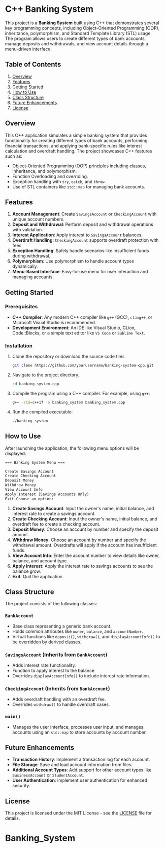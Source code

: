 # C++ Banking System

This project is a **Banking System** built using C++ that demonstrates several key programming concepts, including Object-Oriented Programming (OOP), inheritance, polymorphism, and Standard Template Library (STL) usage. The program allows users to create different types of bank accounts, manage deposits and withdrawals, and view account details through a menu-driven interface.

## Table of Contents

1. [Overview](#overview)
2. [Features](#features)
3. [Getting Started](#getting-started)
4. [How to Use](#how-to-use)
5. [Class Structure](#class-structure)
6. [Future Enhancements](#future-enhancements)
7. [License](#license)

## Overview

This C++ application simulates a simple banking system that provides functionality for creating different types of bank accounts, performing financial transactions, and applying bank-specific rules like interest calculation and overdraft handling. The project showcases C++ features such as:

- Object-Oriented Programming (OOP) principles including classes, inheritance, and polymorphism.
- Function Overloading and overriding.
- Exception handling with `try`, `catch`, and `throw`.
- Use of STL containers like `std::map` for managing bank accounts.

## Features

1. **Account Management**: Create `SavingsAccount` or `CheckingAccount` with unique account numbers.
2. **Deposit and Withdrawal**: Perform deposit and withdrawal operations with validation.
3. **Interest Application**: Apply interest to `SavingsAccount` balances.
4. **Overdraft Handling**: `CheckingAccount` supports overdraft protection with fees.
5. **Exception Handling**: Safely handle scenarios like insufficient funds during withdrawal.
6. **Polymorphism**: Use polymorphism to handle account types dynamically.
7. **Menu-Based Interface**: Easy-to-use menu for user interaction and managing accounts.

## Getting Started

### Prerequisites

- **C++ Compiler**: Any modern C++ compiler like `g++` (GCC), `clang++`, or Microsoft Visual Studio is recommended.
- **Development Environment**: An IDE like Visual Studio, CLion, Code::Blocks, or a simple text editor like `VS Code` or `Sublime Text`.

### Installation

1. Clone the repository or download the source code files.
   ```bash
   git clone https://github.com/yourusername/banking-system-cpp.git
   ```
2. Navigate to the project directory.

   ```bash
   cd banking-system-cpp
   ```

3. Compile the program using a C++ compiler. For example, using `g++`:

   ```bash
   g++ -std=c++17 -o banking_system banking_system.cpp
   ```

4. Run the compiled executable:
   ```bash
   ./banking_system
   ```

## How to Use

After launching the application, the following menu options will be displayed:

```bash
=== Banking System Menu ===

Create Savings Account
Create Checking Account
Deposit Money
Withdraw Money
View Account Info
Apply Interest (Savings Accounts Only)
Exit Choose an option:
```

1. **Create Savings Account**: Input the owner's name, initial balance, and interest rate to create a savings account.
2. **Create Checking Account**: Input the owner's name, initial balance, and overdraft fee to create a checking account.
3. **Deposit Money**: Choose an account by number and specify the deposit amount.
4. **Withdraw Money**: Choose an account by number and specify the withdrawal amount. Overdrafts will apply if the account has insufficient funds.
5. **View Account Info**: Enter the account number to view details like owner, balance, and account type.
6. **Apply Interest**: Apply the interest rate to savings accounts to see the balance grow.
7. **Exit**: Quit the application.

## Class Structure

The project consists of the following classes:

### `BankAccount`

- Base class representing a generic bank account.
- Holds common attributes like `owner`, `balance`, and `accountNumber`.
- Virtual functions like `deposit()`, `withdraw()`, and `displayAccountInfo()` to be overridden by derived classes.

### `SavingsAccount` (Inherits from `BankAccount`)

- Adds interest rate functionality.
- Function to apply interest to the balance.
- Overrides `displayAccountInfo()` to include interest rate information.

### `CheckingAccount` (Inherits from `BankAccount`)

- Adds overdraft handling with an overdraft fee.
- Overrides `withdraw()` to handle overdraft cases.

### `main()`

- Manages the user interface, processes user input, and manages accounts using an `std::map` to store accounts by account number.

## Future Enhancements

- **Transaction History**: Implement a transaction log for each account.
- **File Storage**: Save and load account information from files.
- **Additional Account Types**: Add support for other account types like `BusinessAccount` or `StudentAccount`.
- **User Authentication**: Implement user authentication for enhanced security.

## License

This project is licensed under the MIT License - see the [LICENSE](./LICENSE) file for details.
# Banking_System
